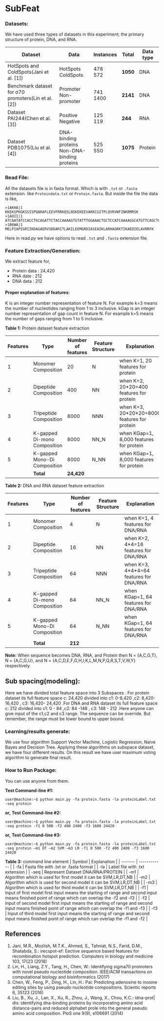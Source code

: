 #  SubFeat

###  Datasets:

We have used three types of datasets in this experiment; the primary structure of protein, DNA, and RNA.

| Dataset  | Data  | Instances  | Total  | Data type  |
| -------- | ----- | ---------- | ------ | ---------- |
| HotSpots and ColdSpots(Jani et al. [1]) | HotSpots<br>ColdSpots  | 478<br>572  | **1050** | DNA | 
| Benchmark dataset for σ70 promoters(Lin et al. [2]) | Promoter<br>Non-promoter  | 741<br>1400  | **2141** | DNA | 
| Dataset PAI244(Chen et al. [3]) | Positive<br>Negative  | 125<br>119  | **244** | RNA | 
| Dataset PDB1075(Liu et al. [4]) | DNA-binding proteins<br>Non-DNA-binding proteins  | 525<br>550  | **1075** | Protein | 

### Read File:
All the datasets file is in fasta format. Which is with `.txt` or `.fasta` extension.  like `Proteindata.txt` or  `Protein.fasta`. But inside the file the data is like,
```
>1AKHA|1
KKEKSPKGKSSISPQARAFLEEVFRRKQSLNSKEKEEVAKKCGITPLQVRVWFINKRMRSK
>1AOII|1
ATCAATATCCACCTGCAGATTCTACCAAAAGTGTATTTGGAAACTGCTCCATCAAAAGGCATGTTCAGCTGAATTCAGCTGAACATGCCTTTTGATGGAGCAGTTTCCAAATACACTTTTGGTAGAATCTGCAGGTGGATATTGAT
>1B6WA|1
MELPIAPIGRIIKDAGAERVSDDARITLAKILEEMGRDIASEAIKLARHAGRKTIKAEDIELAVRRFK
```
Here in read.py we have options to read `.txt` and `.fasta`  extension file.

### Feature Extraction/Generation:
We extract feature for,<br>
- Protein data : 24,420
- RNA date : 212
- DNA data : 212
#### Proper explanation of features: 
K is an integer number representation of feature N. For example k=3 means the number of nucleotides ranging from 1 to 3 inclusive.
kGap is an integer number representation of gap count in feature N. For example k=5 means the number of gaps ranging from 1 to 5 inclusive.

**Table 1:** Protein dataset feature extraction

| Features  | Type  | Number of features  | Feature Structure  | Explanation  |
| --------- | ----- | ------------------- | ------------------ | ------------ |
| 1 | Monomer Composition  | 20  | N | when K=1, 20 features for protein | 
| 2 | Dipeptide Composition  | 400  | NN | when K=2, 20\*20=400 features for protein | 
| 3 | Tripeptide Composition  | 8000  | NNN | when K=3, 20\*20\*20=8000 features for protein | 
| 4 | K-gapped Di-mono Composition  | 8000  | NN_N | when KGap=1, 8,000 features for protein |
| 5 | K-gapped Mono-Di Composition  | 8000  | N_NN | when KGap=1, 8,000 features for protein |
|  | **Total**  | **24,420**  |  |  |

**Table 2:**  DNA and RNA dataset feature extraction

| Features  | Type  | Number of features  | Feature Structure  | Explanation  |
| --------- | ----- | ------------------- | ------------------ | ------------ |
| 1 | Monomer Composition  | 4  | N | when K=1, 4 features for DNA/RNA | 
| 2 | Dipeptide Composition  | 16  | NN | when K=2, 4\*4=16 features for DNA/RNA | 
| 3 | Tripeptide Composition  | 64  | NNN | when K=3, 4\*4\*4=64 features for DNA/RNA | 
| 4 | K-gapped Di-mono Composition  | 64  | NN_N | when KGap=1, 64 features for DNA/RNA |
| 5 | K-gapped Mono-Di Composition  | 64  | N_NN | when KGap=1, 64 features for DNA/RNA |
|  | **Total**  | **212**  |  |  |

**Note:** When sequence becomes DNA, RNA, and Protein then N = {A,C,G,T}, N = {A,C,G,U}, and N = {A,C,D,E,F,G,H,I,K,L,M,N,P,Q,R,S,T,V,W,Y} respectively.

## Sub spacing(modeling): 
Here we have divided total feature space into 3 Subspaces . 
For protein dataset its full feature space c: 24,420 divided into c1: 0-8,420 ,c2: 8,420-16,420 , c3: 16,420- 24,420 .For DNA and RNA dataset its full feature space c: 212 divided into c1: 0 - 84 ,c2: 84 -148 , c3: 148 - 212 .Here anyone can give input of the c1,c2 and c3 range. The sequence can be override. But remember, the range must be  lower bound to upper bound.

### Learning/results generate:
We use four algorithm Support Vector Machine, Logistic Regression, Naive Bayes and Decision Tree. Applying these algorithms on subspace dataset, we have four different results. On this result  we have  user maximum voting algorithm to generate final result.

### How to Run Package:
You can use anyone from them.

**Test Command-line #1:**
```console
user@machine:~$ python main.py -fa protein.fasta -la proteinLabel.txt -seq protein
```

**or,**
**Test Command-line #2:** 
```console
user@machine:~$ python main.py -fa protein.fasta -la proteinLabel.txt -seq protein -f1 0 500 -f2 400 2400 -f3 1600 24420
```

**or,**
**Test Command-line #3:**
```console
user@machine:~$ python main.py -fa protein.fasta -la proteinLabel.txt -seq protein –m1 DT –m2 SVM –m3 LR -f1 0 500 -f2 400 2400 -f3 1600 24420
```

**Table 3:**  command line element
| Symbol  | Explanation  |
| ------- | ------------ |
| -fa | Fasta file with .txt or .fasta format  |
| -la | Label file with .txt extension  |
| -seq | Represent Dataset  DNA/RNA/PROTEIN  |
| -m1 | Algorithm which is used for first model it can be SVM,LR,DT,NB  |
| -m2 | Algorithm which is used for second model it can be SVM,LR,DT,NB  |
| -m3 | Algorithm which is used for third model it can be SVM,LR,DT,NB  |
| -f1 | Input of first model first input means the starting of range and second input means finished point of range which can overlap the -f2 and -f3  |
| -f2 | Input of second model first input means the starting of range and second input means finished point of range which can overlap the -f1 and -f3  |
| -f3 | Input of third model first input means the starting of range and second input means finished point of range which can overlap the -f1 and -f2  |

## References

1. Jani, M.R., Mozlish, M.T.K., Ahmed, S., Tahniat, N.S., Farid, D.M., Shatabda, S.:
irecspot-ef: Eective sequence based features for recombination hotspot prediction.
Computers in biology and medicine 103, 17{23 (2018)
2. Lin, H., Liang, Z.Y., Tang, H., Chen, W.: Identifying sigma70 promoters with
novel pseudo nucleotide composition. IEEE/ACM transactions on computational
biology and bioinformatics (2017)
3. Chen, W., Feng, P., Ding, H., Lin, H.: Pai: Predicting adenosine to inosine editing
sites by using pseudo nucleotide compositions. Scientic reports 6, 35123 (2016)
4. Liu, B., Xu, J., Lan, X., Xu, R., Zhou, J., Wang, X., Chou, K.C.: idna-prot| dis:
identifying dna-binding proteins by incorporating amino acid distance-pairs and
reduced alphabet prole into the general pseudo amino acid composition. PloS one
9(9), e106691 (2014)











